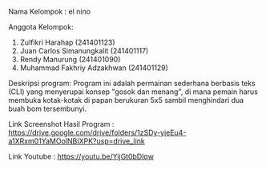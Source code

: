 Nama Kelompok : el nino

Anggota Kelompok:
1. Zulfikri Harahap           (241401123)
2. Juan Carlos Simanungkalit  (241401117)
3. Rendy Manurung             (241401090)
4. Muhammad Fakhriy Adzakhwan (241401129)

Deskripsi program: Program ini adalah permainan sederhana berbasis teks (CLI) yang menyerupai konsep "gosok dan menang", di mana pemain harus membuka kotak-kotak di papan berukuran 5x5 sambil menghindari dua buah bom tersembunyi.

Link Screenshot Hasil Program : https://drive.google.com/drive/folders/1zSDy-yieEu4-a1XRxm01YaMOolNBIXPK?usp=drive_link

Link Youtube : https://youtu.be/YijGt0bDlqw
